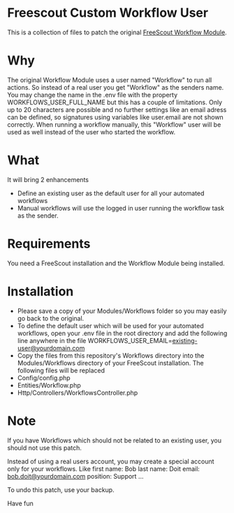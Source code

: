# Freescout Custom Workflow User
This is a collection of files to patch the original [FreeScout Workflow Module](https://freescout.net/module/workflows/).

# Why
The original Workflow Module uses a user named "Workflow" to run all actions. So instead of a real user you get "Workflow" as the senders name. 
You may change the name in the .env file with the property WORKFLOWS_USER_FULL_NAME but this has a couple of limitations. Only up to 20 characters are possible and no further settings like an email adress can be defined, so signatures using variables like user.email are not shown correctly.
When running a workflow manually, this "Workflow" user will be used as well instead of the user who started the workflow.

# What
It will bring 2 enhancements
* Define an existing user as the default user for all your automated workflows
* Manual workflows will use the logged in user running the workflow task as the sender.

# Requirements
You need a FreeScout installation and the Workflow Module being installed.

# Installation
* Please save a copy of your Modules/Workflows folder so you may easily go back to the original.
* To define the default user which will be used for your automated workflows, open your .env file in the root directory and add the following line anywhere in the file
  WORKFLOWS_USER_EMAIL=existing-user@yourdomain.com
* Copy the files from this repository's Workflows directory into the Modules/Workflows directory of your FreeScout installation. The following files will be replaced
 * Config/config.php
 * Entities/Workflow.php
 * Http/Controllers/WorkflowsController.php

# Note
If you have Workflows which should not be related to an existing user, you should not use this patch.

Instead of using a real users account, you may create a special account only for your workflows. Like 
first name: Bob 
last name: Doit
email: bob.doit@yourdomain.com
position: Support
...

To undo this patch, use your backup.

Have fun
